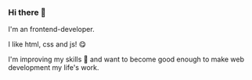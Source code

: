 ### Hi there 👋

I'm an frontend-developer.

I like html, css and js! :yum:

I'm improving my skills :muscle: and want to become good enough to make web development my life's work.
